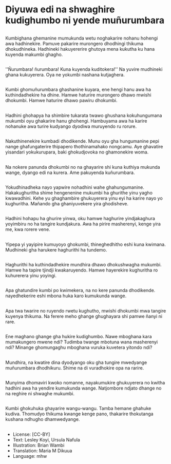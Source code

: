 # Diyuwa edi na shwaghire kudighumbo ni yende muñurumbara

##
Kumbighana ghemanine mumukunda wetu noghakarire nohanu hohengi awa hadhinekire. Pamuve pakarire murongero dhodhingi thikuma dhokudhineka. Hadhineki hakuyererire ghutoya mena kukutha ku hana kuyenda makumbi ghagho.

##
 ''Ñurumbara! ñurumbara! Kuna kuyenda kuditokera!'' Na yuvire mudhineki ghana kukuyerera. Oya ne yokumbi nashana kutjaghera.

##
Kumbi ghomuñurumbara ghashanine kuyara, ene hengi hanu awa ha kuthindadhekire ha dhine. Hamwe haturire murongero dhawo mwishi dhokumbi. Hamwe haturire dhawo pawiru dhokumbi.

##
Hadhini ghohapya ha shimbire tukarata twawo ghushana kokuhungumana mukumbi oyu ghakarire hanu ghohengi. Hambuyama awa ha karire nohanuke awa turire kudyango dyodiwa muruyendo ru rorure.

##
Nakuthinenekire kumbadi dhodikende. Munu oyu gha hungumanine pepi nange ghafungaterire thipapero thothinamahako nongcamu. Aye ghavatire yisandari yokukurupara, baki ghokudjovoka no ghamonekire woma.

##
Na nokere panunda dhokumbi no na ghayarire shi kuna kuthiya mukunda wange, dyango edi na kurera. Ame pakuyenda kuñurumbara.

##
Yokudhinadheka nayo yapwire nohadhini wahe ghahungumanine. Hakakughuritha shime hengenenine mukumbi ha ghurithe yinu yagho kwawadhini. Kehe yu ghaghambire ghukuyerera yinu eyi ha karire nayo yo kughuritha. Mañando gha ghaniyuvekere yira ghodisheve.

##
Hadhini hohapu ha ghurire yinwa, oku hamwe haghurire yindjakaghura yoyimbiru no ha tangire kundjakura. Awa ha pirire masherenyi, kenge yira me, kwa rorere vene.

##
Yipepa yi yayipire kumuyoyo ghokumbi, thineghedhitho eshi kuna kwimana. Mudhineki gha harukere haghurithi ha tundemo.

##
Haghurithi ha kuthindadhekire mundhira dhawo dhokushwagha mukumbi. Hamwe ha tapire tjindji kwakaruyendo. Hamwe hayerekire kughuritha ro kuhurerera yinu yoyingi.

##
Apa ghatundire kumbi po kwimekera, na no kere panunda dhodikende. nayedhekerire eshi mbona huka karo kumukunda wange.

##
Apa twa twarire no ruyendo rwetu kughutho, mwishi dhokumbi mwa tangire kuyenya thikuma. Na ferere meho ghange ghughayara shi pamwe ñanyi ni rare.

##
Ene maghano ghange gha hukire kudighumbo. Nawe mboghana kara mumakungero mwene ndi? Tudimba twange mbotuna wana masherenyi ndi? Minange ghomungaghu mboghana vuruka kuvetera yitondo ndi?

##
Mundhira, na kwatire dina dyodyango oku gha tungire mwedyange muñurumbara dhodhikuru. Shime na di vuradhokire opa na rarire.

##
Munyima dhomaviri kwoko nomanne, nayakumukire ghukuyerera no kwitha hadhini awa ha yendire kumukunda wange. Natjombore ndjato dhange no na reghire ni shwaghe mukumbi.

##
Kumbi ghokuhuka ghayarire wangu-wangu. Tamba hemane ghahuke kudiva. Thomudyo thikuma kwange kenge pano, thakarire thokutanga kushana ndhugho dhamwedyange.

##
* License: [CC-BY]
* Text: Lesley Koyi, Ursula Nafula
* Illustration: Brian Wambi
* Translation: Maria M Dikuua
* Language: mhw
